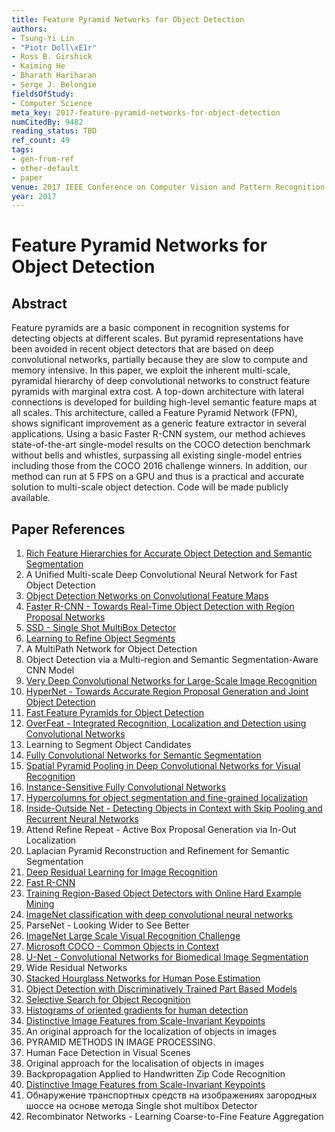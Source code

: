 ```yaml
---
title: Feature Pyramid Networks for Object Detection
authors:
- Tsung-Yi Lin
- "Piotr Doll\xE1r"
- Ross B. Girshick
- Kaiming He
- Bharath Hariharan
- Serge J. Belongie
fieldsOfStudy:
- Computer Science
meta_key: 2017-feature-pyramid-networks-for-object-detection
numCitedBy: 9482
reading_status: TBD
ref_count: 49
tags:
- gen-from-ref
- other-default
- paper
venue: 2017 IEEE Conference on Computer Vision and Pattern Recognition (CVPR)
year: 2017
---
```


# Feature Pyramid Networks for Object Detection

## Abstract

Feature pyramids are a basic component in recognition systems for detecting objects at different scales. But pyramid representations have been avoided in recent object detectors that are based on deep convolutional networks, partially because they are slow to compute and memory intensive. In this paper, we exploit the inherent multi-scale, pyramidal hierarchy of deep convolutional networks to construct feature pyramids with marginal extra cost. A top-down architecture with lateral connections is developed for building high-level semantic feature maps at all scales. This architecture, called a Feature Pyramid Network (FPN), shows significant improvement as a generic feature extractor in several applications. Using a basic Faster R-CNN system, our method achieves state-of-the-art single-model results on the COCO detection benchmark without bells and whistles, surpassing all existing single-model entries including those from the COCO 2016 challenge winners. In addition, our method can run at 5 FPS on a GPU and thus is a practical and accurate solution to multi-scale object detection. Code will be made publicly available.

## Paper References

1. [Rich Feature Hierarchies for Accurate Object Detection and Semantic Segmentation](2014-rich-feature-hierarchies-for-accurate-object-detection-and-semantic-segmentation)
2. A Unified Multi-scale Deep Convolutional Neural Network for Fast Object Detection
3. [Object Detection Networks on Convolutional Feature Maps](2017-object-detection-networks-on-convolutional-feature-maps)
4. [Faster R-CNN - Towards Real-Time Object Detection with Region Proposal Networks](2015-faster-r-cnn-towards-real-time-object-detection-with-region-proposal-networks)
5. [SSD - Single Shot MultiBox Detector](2016-ssd-single-shot-multibox-detector)
6. [Learning to Refine Object Segments](2016-learning-to-refine-object-segments)
7. A MultiPath Network for Object Detection
8. Object Detection via a Multi-region and Semantic Segmentation-Aware CNN Model
9. [Very Deep Convolutional Networks for Large-Scale Image Recognition](2014-vggnet.md)
10. [HyperNet - Towards Accurate Region Proposal Generation and Joint Object Detection](2016-hypernet-towards-accurate-region-proposal-generation-and-joint-object-detection)
11. [Fast Feature Pyramids for Object Detection](2014-fast-feature-pyramids-for-object-detection)
12. [OverFeat - Integrated Recognition, Localization and Detection using Convolutional Networks](2014-overfeat-integrated-recognition-localization-and-detection-using-convolutional-networks)
13. Learning to Segment Object Candidates
14. [Fully Convolutional Networks for Semantic Segmentation](2017-fully-convolutional-networks-for-semantic-segmentation)
15. [Spatial Pyramid Pooling in Deep Convolutional Networks for Visual Recognition](2015-spatial-pyramid-pooling-in-deep-convolutional-networks-for-visual-recognition)
16. [Instance-Sensitive Fully Convolutional Networks](2016-instance-sensitive-fully-convolutional-networks)
17. [Hypercolumns for object segmentation and fine-grained localization](2015-hypercolumns-for-object-segmentation-and-fine-grained-localization)
18. [Inside-Outside Net - Detecting Objects in Context with Skip Pooling and Recurrent Neural Networks](2016-inside-outside-net-detecting-objects-in-context-with-skip-pooling-and-recurrent-neural-networks)
19. Attend Refine Repeat - Active Box Proposal Generation via In-Out Localization
20. Laplacian Pyramid Reconstruction and Refinement for Semantic Segmentation
21. [Deep Residual Learning for Image Recognition](2015-resnet.md)
22. [Fast R-CNN](2015-fast-r-cnn)
23. [Training Region-Based Object Detectors with Online Hard Example Mining](2016-training-region-based-object-detectors-with-online-hard-example-mining)
24. [ImageNet classification with deep convolutional neural networks](2012-alexnet.md)
25. ParseNet - Looking Wider to See Better
26. [ImageNet Large Scale Visual Recognition Challenge](2015-imagenet-large-scale-visual-recognition-challenge)
27. [Microsoft COCO - Common Objects in Context](2014-microsoft-coco-common-objects-in-context)
28. [U-Net - Convolutional Networks for Biomedical Image Segmentation](2015-u-net-convolutional-networks-for-biomedical-image-segmentation)
29. Wide Residual Networks
30. [Stacked Hourglass Networks for Human Pose Estimation](2016-stacked-hourglass-networks-for-human-pose-estimation)
31. [Object Detection with Discriminatively Trained Part Based Models](2009-object-detection-with-discriminatively-trained-part-based-models)
32. [Selective Search for Object Recognition](2013-selective-search-for-object-recognition)
33. [Histograms of oriented gradients for human detection](2005-histograms-of-oriented-gradients-for-human-detection)
34. [Distinctive Image Features from Scale-Invariant Keypoints](2004-distinctive-image-features-from-scale-invariant-keypoints)
35. An original approach for the localization of objects in images
36. PYRAMID METHODS IN IMAGE PROCESSING.
37. Human Face Detection in Visual Scenes
38. Original approach for the localisation of objects in images
39. Backpropagation Applied to Handwritten Zip Code Recognition
40. [Distinctive Image Features from Scale-Invariant Keypoints](2004-distinctive-image-features-from-scale-invariant-keypoints)
41. Обнаружение транспортных средств на изображениях загородных шоссе на основе метода Single shot multibox Detector
42. Recombinator Networks - Learning Coarse-to-Fine Feature Aggregation
